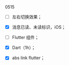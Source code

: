 0515

- [ ] 左右切换效果；
- [x] 消息已读、未读标识，iOS；
- [ ] Flutter 组件；
- [x] Dart（1h）；
- [x] abs link flutter；

